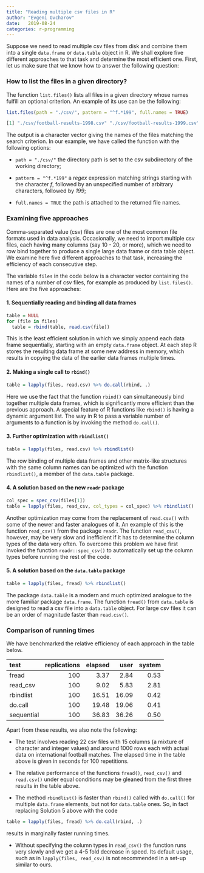 ```yaml
---
title: "Reading multiple csv files in R"
author: "Evgeni Ovcharov"
date:   2019-08-24
categories: r-programming
---
```



Suppose we need to read multiple csv files from disk and combine them into a single `data.frame` or `data.table` object in R. We shall explore five different approaches to that task and determine the most efficient one. First, let us make sure that we know how to answer the following question:

### How to list the files in a given directory?

The function `list.files()` lists all files in a given directory whose names fulfill an optional criterion. An example of its use can be the following:

```r
list.files(path = "./csv/", pattern = "^f.*199", full.names = TRUE) 

[1] "./csv/football-results-1998.csv" "./csv/football-results-1999.csv"
```

The output is a character vector giving the names of the files matching the search criterion. In our example, we have called the function with the following options:

  * `path = "./csv/"` the directory path is set to the csv subdirectory of the working directory;
  
  * `pattern = "^f.*199"` a *regex* expression matching strings starting with the character *f*, followed by an unspecified number of arbitrary characters, followed by *199*;
  
  * `full.names = TRUE` the path is attached to the returned file names. 

### Examining five approaches

Comma-separated value (csv) files are one of the most common file formats used in data analysis. Occasionally, we need to import multiple csv files, each having many columns (say 10 - 20, or more), which we need to row bind together to produce a single large data frame or data table object. We examine here five different approaches to that task, increasing the efficiency of each consecutive step. 

The variable `files` in the code below is a character vector containing the names of a number of csv files, for example as produced by `list.files()`. Here are the five approaches:

#### 1. Sequentially reading and binding all data frames

```r
table = NULL
for (file in files)
  table = rbind(table, read.csv(file))
```
This is the least efficient solution in which we simply append each data frame sequentially, starting with an empty `data.frame` object. At each step R stores the resulting data frame at some new address in memory, which results in copying the data of the earlier data frames multiple times.


#### 2. Making a single call to `rbind()` <!-- and passing all data frames as a list of arguments-->
  

```r
table = lapply(files, read.csv) %>% do.call(rbind, .)
```

Here we use the fact that the function `rbind()` can simultaneously bind together multiple data frames, which is significantly more efficient than the previous approach. A special feature of R functions like `rbind()` is having a dynamic argument list. The way in R to pass a variable number of arguments to a function is by invoking the method `do.call()`.


#### 3. Further optimization with `rbindlist()`
  

```r
table = lapply(files, read.csv) %>% rbindlist()
```

The row binding of multiple data frames and other matrix-like structures with the same column names can be optimized with the function `rbindlist()`, a member of the `data.table` package.

#### 4. A solution based on the new `readr` package

```r
col_spec = spec_csv(files[1])
table = lapply(files, read_csv, col_types = col_spec) %>% rbindlist()
```

Another optimization may come from the replacement of `read.csv()` with some of the newer and faster analogues of it. An example of this is the function `read_csv()` from the package `readr`. The function `read_csv()`, however, may be very slow and inefficient if it has to determine the column types of the data very often. To overcome this problem we have first invoked the function `readr::spec_csv()` to automatically set up the column types before running the rest of the code. 

#### 5. A solution based on the `data.table` package

```r
table = lapply(files, fread) %>% rbindlist()
```

The package `data.table` is a modern and much optimized analogue to the more familiar package `data.frame`. The function `fread()` from `data.table` is designed to read a csv file into a `data.table` object. For large csv files it can be an order of magnitude faster than `read.csv()`. 


### Comparison of running times

We have benchmarked the relative efficiency of each approach in the table below.

<table class="table" style="margin-left: auto; margin-right: auto;">
 <thead>
  <tr>
   <th style="text-align:left;"> test </th>
   <th style="text-align:right;"> replications </th>
   <th style="text-align:right;"> elapsed </th>
   <th style="text-align:right;"> user </th>
   <th style="text-align:right;"> system </th>
  </tr>
 </thead>
<tbody>
  <tr>
   <td style="text-align:left;"> fread </td>
   <td style="text-align:right;"> 100 </td>
   <td style="text-align:right;"> 3.37 </td>
   <td style="text-align:right;"> 2.84 </td>
   <td style="text-align:right;"> 0.53 </td>
  </tr>
  <tr>
   <td style="text-align:left;"> read_csv </td>
   <td style="text-align:right;"> 100 </td>
   <td style="text-align:right;"> 9.02 </td>
   <td style="text-align:right;"> 5.83 </td>
   <td style="text-align:right;"> 2.81 </td>
  </tr>
  <tr>
   <td style="text-align:left;"> rbindlist </td>
   <td style="text-align:right;"> 100 </td>
   <td style="text-align:right;"> 16.51 </td>
   <td style="text-align:right;"> 16.09 </td>
   <td style="text-align:right;"> 0.42 </td>
  </tr>
  <tr>
   <td style="text-align:left;"> do.call </td>
   <td style="text-align:right;"> 100 </td>
   <td style="text-align:right;"> 19.48 </td>
   <td style="text-align:right;"> 19.06 </td>
   <td style="text-align:right;"> 0.41 </td>
  </tr>
  <tr>
   <td style="text-align:left;"> sequential </td>
   <td style="text-align:right;"> 100 </td>
   <td style="text-align:right;"> 36.83 </td>
   <td style="text-align:right;"> 36.26 </td>
   <td style="text-align:right;"> 0.50 </td>
  </tr>
</tbody>
</table>

Apart from these results, we also note the following:

 * The test involves reading 22 csv files with 15 columns (a mixture of character and integer values) and around 1000 rows each with actual data on international football matches. The elapsed time in the table above is given in seconds for 100 repetitions.
 
  * The relative performance of the functions `fread()`, `read_csv()` and `read.csv()` under equal conditions may be gleaned from the first three results in the table above.
 
 * The method `rbindlist()` is faster than `rbind()` called with `do.call()` for multiple `data.frame` elements, but not for `data.table` ones. So, in fact replacing Solution 5 above with the code
```r
table = lapply(files, fread) %>% do.call(rbind, .)
```
 results in marginally faster running times.

 * Without specifying the column types in `read_csv()` the function runs very slowly and we get a 4-5 fold decrease in speed. Its default usage, such as in `lapply(files, read_csv)` is not recommended in a set-up similar to ours.
